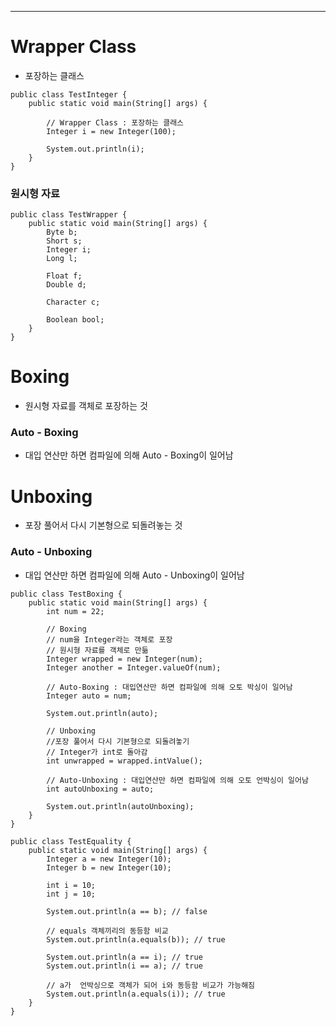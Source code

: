 
---
# Wrapper Class 
-  포장하는 클래스

```
public class TestInteger {
	public static void main(String[] args) {
		
		// Wrapper Class : 포장하는 클래스
		Integer i = new Integer(100);
		
		System.out.println(i);
	}
}
```
### 원시형 자료

```
public class TestWrapper {
	public static void main(String[] args) {
		Byte b;
		Short s;
		Integer i;
		Long l;
		
		Float f;
		Double d;
		
		Character c;
		
		Boolean bool;
	}
}
```
# Boxing
- 원시형 자료를 객체로 포장하는 것
### Auto - Boxing
- 대입 연산만 하면 컴파일에 의해 Auto - Boxing이 일어남
# Unboxing
- 포장 풀어서 다시 기본형으로 되돌려놓는 것
### Auto - Unboxing
- 대입 연산만 하면 컴파일에 의해 Auto - Unboxing이 일어남

```
public class TestBoxing {
	public static void main(String[] args) {
		int num = 22;
		
		// Boxing
		// num을 Integer라는 객체로 포장
		// 원시형 자료를 객체로 만듦
		Integer wrapped = new Integer(num);
		Integer another = Integer.valueOf(num);
		
		// Auto-Boxing : 대입연산만 하면 컴파일에 의해 오토 박싱이 일어남
		Integer auto = num;
		
		System.out.println(auto);
		
		// Unboxing
		//포장 풀어서 다시 기본형으로 되돌려놓기
		// Integer가 int로 돌아감
		int unwrapped = wrapped.intValue();
		
		// Auto-Unboxing : 대입연산만 하면 컴파일에 의해 오토 언박싱이 일어남
		int autoUnboxing = auto;
		
		System.out.println(autoUnboxing);
	}
}
```

```
public class TestEquality {
	public static void main(String[] args) {
		Integer a = new Integer(10);
		Integer b = new Integer(10);
		
		int i = 10;
		int j = 10;
		
		System.out.println(a == b); // false
		
		// equals 객체끼리의 동등함 비교
		System.out.println(a.equals(b)); // true
		
		System.out.println(a == i); // true
		System.out.println(i == a); // true
		
		// a가  언박싱으로 객체가 되어 i와 동등함 비교가 가능해짐
		System.out.println(a.equals(i)); // true
	}
}
```